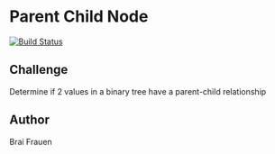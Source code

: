 # Parent Child Node
[![Build Status](https://travis-ci.com/ashabrai/parentChildTree.svg?branch=master)](https://travis-ci.com/ashabrai/parentChildTree)

## Challenge
Determine if 2 values in a binary tree have a parent-child relationship

## Author 
Brai Frauen


